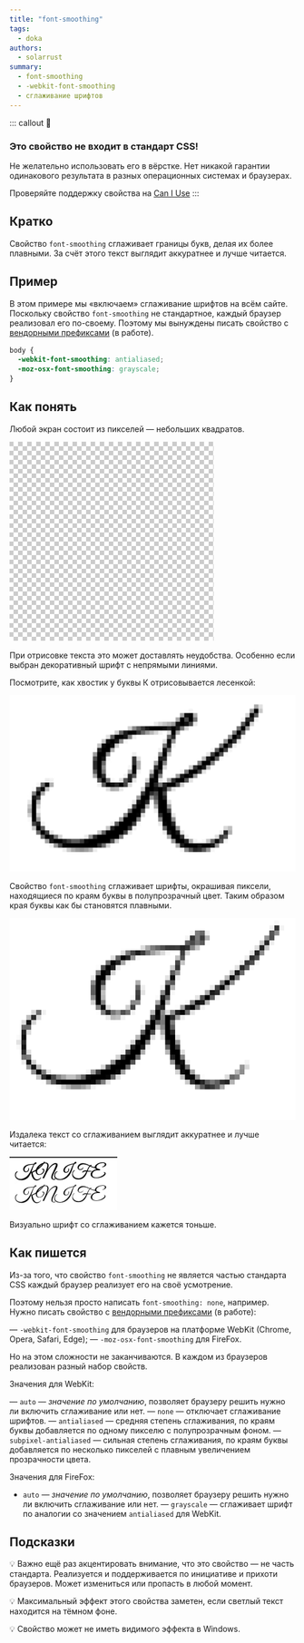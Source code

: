 ```yaml
---
title: "font-smoothing"
tags:
  - doka
authors:
  - solarrust
summary:
  - font-smoothing
  - -webkit-font-smoothing
  - сглаживание шрифтов
---
```


::: callout 🧪
### Это свойство не входит в стандарт CSS!
Не желательно использовать его в вёрстке. Нет никакой гарантии одинакового результата в разных операционных системах и браузерах.

Проверяйте поддержку свойства на [Can I Use](https://caniuse.com/font-smooth)
:::

## Кратко

Свойство `font-smoothing` сглаживает границы букв, делая их более плавными. За счёт этого текст выглядит аккуратнее и лучше читается.

## Пример

В этом примере мы «включаем» сглаживание шрифтов на всём сайте. Поскольку свойство `font-smoothing` не стандартное, каждый браузер реализовал его по-своему. Поэтому мы вынуждены писать свойство с [вендорными префиксами](/css/vendor-prefixes) (в работе).

```css
body {
  -webkit-font-smoothing: antialiased;
  -moz-osx-font-smoothing: grayscale;
}
```

## Как понять

Любой экран состоит из пикселей — небольших квадратов.

![Пиксельная сетка](images/pixels.jpg)

При отрисовке текста это может доставлять неудобства. Особенно если выбран декоративный шрифт с непрямыми линиями.

Посмотрите, как хвостик у буквы К отрисовывается лесенкой:

![Буква К без сглаживания шрифта](images/no-anti-aliasing.jpg)

Свойство `font-smoothing` сглаживает шрифты, окрашивая пиксели, находящиеся по краям буквы в полупрозрачный цвет. Таким образом края буквы как бы становятся плавными.

![Буква К со сглаживанием шрифта](images/anti-aliasing.jpg)

Издалека текст со сглаживанием выглядит аккуратнее и лучше читается:

![Слово knife набранное дважды, одно без сглаживание шрифта текста, а второе со сглаживанием](images/text-example.jpg)

Визуально шрифт со сглаживанием кажется тоньше.

## Как пишется

Из-за того, что свойство `font-smoothing` не является частью стандарта CSS каждый браузер реализует его на своё усмотрение.

Поэтому нельзя просто написать `font-smoothing: none`, например. Нужно писать свойство с [вендорными префиксами](/css/vendor-prefixes) (в работе):

— `-webkit-font-smoothing` для браузеров на платформе WebKit (Chrome, Opera, Safari, Edge);
— `-moz-osx-font-smoothing` для FireFox.

Но на этом сложности не заканчиваются. В каждом из браузеров реализован разный набор свойств.

Значения для WebKit:

— `auto` — *значение по умолчанию*, позволяет браузеру решить нужно ли включить сглаживание или нет.
— `none` — отключает сглаживание шрифтов.
— `antialiased` — средняя степень сглаживания, по краям буквы добавляется по одному пикселю с полупрозрачным фоном.
— `subpixel-antialiased` — сильная степень сглаживания, по краям буквы добавляется по несколько пикселей с плавным увеличением прозрачности цвета.

Значения для FireFox:

- `auto` — *значение по умолчанию*, позволяет браузеру решить нужно ли включить сглаживание или нет.
— `grayscale` — сглаживает шрифт по аналогии со значением `antialiased` для WebKit.

## Подсказки

💡 Важно ещё раз акцентировать внимание, что это свойство — не часть стандарта. Реализуется и поддерживается по инициативе и прихоти браузеров. Может измениться или пропасть в любой момент.

💡 Максимальный эффект этого свойства заметен, если светлый текст находится на тёмном фоне.

💡 Свойство может не иметь видимого эффекта в Windows.
